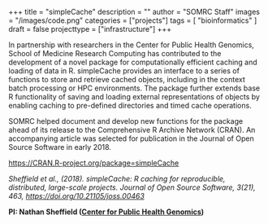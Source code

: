 +++
title = "simpleCache"
description = ""
author = "SOMRC Staff"
images = "/images/code.png"
categories = ["projects"]
tags = [
    "bioinformatics"
]
draft = false
projecttype = ["infrastructure"]
+++

In partnership with researchers in the Center for Public Health Genomics, School of Medicine Research Computing has contributed to the development of a novel package for computationally efficient caching and loading of data in R. simpleCache provides an interface to a series of functions to store and retrieve cached objects, including in the context batch processing or HPC environments. The package further extends base R functionality of saving and loading external representations of objects by enabling caching to pre-defined directories and timed cache operations.

SOMRC helped document and develop new functions for the package ahead of its release to the Comprehensive R Archive Network (CRAN). An accompanying article was selected for publication in the Journal of Open Source Software in early 2018.

<https://CRAN.R-project.org/package=simpleCache>

*Sheffield et al., (2018). simpleCache: R caching for reproducible, distributed, large-scale projects. Journal of Open Source Software, 3(21), 463, https://doi.org/10.21105/joss.00463*

**PI: Nathan Sheffield ([Center for Public Health Genomics](https://med.virginia.edu/cphg/))**